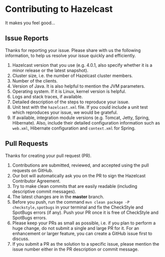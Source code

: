 # Contributing to Hazelcast

It makes you feel good...

## Issue Reports
Thanks for reporting your issue.  Please share with us the following information, to help us resolve your issue quickly and efficiently.
1.	Hazelcast version that you use (e.g. 4.0.1, also specify whether it is a minor release or the latest snapshot).
2.	Cluster size, i.e. the number of Hazelcast cluster members.
3.	Number of the clients.
4.	Version of Java. It is also helpful to mention the JVM parameters.
5.	Operating system. If it is Linux, kernel version is helpful.
6.	Logs and stack traces, if available.
7.	Detailed description of the steps to reproduce your issue.
8.	Unit test with the `hazelcast.xml` file. If you could include a unit test which reproduces your issue, we would be grateful.
9.	If available, integration module versions (e.g. Tomcat, Jetty, Spring, Hibernate). Also, include their  detailed configuration information such as `web.xml`, Hibernate configuration and `context.xml` for Spring.

## Pull Requests
Thanks for creating your pull request (PR).
1.	Contributions are submitted, reviewed, and accepted using the pull requests on GitHub.
2.	Our bot will automatically ask you on the PR to sign the Hazelcast Contributor Agreement.
3.	Try to make clean commits that are easily readable (including descriptive commit messages).
4.	The latest changes are in the **master** branch.
5.	Before you push, run the command `mvn clean package -P checkstyle,spotbugs` in your terminal and fix the CheckStyle and SpotBugs errors (if any). Push your PR once it is free of CheckStyle and SpotBugs errors.
6.	Please keep your PRs as small as possible, i.e. if you plan to perform a huge change, do not submit a single and large PR for it. For an enhancement or larger feature, you can create a GitHub issue first to discuss.
7.	If you submit a PR as the solution to a specific issue, please mention the issue number either in the PR description or commit message.
